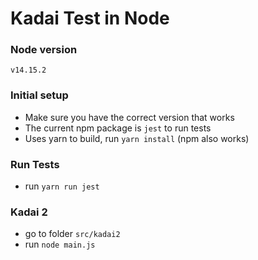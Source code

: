 # Kadai Test in Node

### Node version
`v14.15.2`

### Initial setup
- Make sure you have the correct version that works
- The current npm package is `jest` to run tests
- Uses yarn to build, run `yarn install` (npm also works)

### Run Tests
- run `yarn run jest`

### Kadai 2
- go to folder `src/kadai2`
- run `node main.js`
